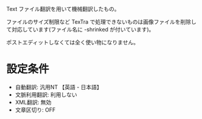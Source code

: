 Text ファイル翻訳を用いて機械翻訳したもの。

ファイルのサイズ制限など TexTra で処理できないものは画像ファイルを削除して対応しています(ファイル名に -shrinked が付いています)。

ポストエディットしなくては全く使い物になりません。

# 設定条件

* 自動翻訳: 汎用NT 【英語 - 日本語】
* 文脈利用翻訳: 利用しない
* XML翻訳: 無効
* 文章区切り: OFF
